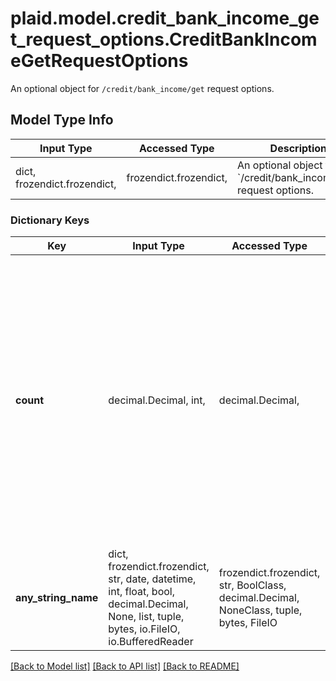 # plaid.model.credit_bank_income_get_request_options.CreditBankIncomeGetRequestOptions

An optional object for `/credit/bank_income/get` request options.

## Model Type Info
Input Type | Accessed Type | Description | Notes
------------ | ------------- | ------------- | -------------
dict, frozendict.frozendict,  | frozendict.frozendict,  | An optional object for &#x60;/credit/bank_income/get&#x60; request options. | 

### Dictionary Keys
Key | Input Type | Accessed Type | Description | Notes
------------ | ------------- | ------------- | ------------- | -------------
**count** | decimal.Decimal, int,  | decimal.Decimal,  | How many Bank Income Reports should be fetched. Multiple reports may be available if the report has been re-created or refreshed. If more than one report is available, the most recent reports will be returned first. | [optional] if omitted the server will use the default value of 1
**any_string_name** | dict, frozendict.frozendict, str, date, datetime, int, float, bool, decimal.Decimal, None, list, tuple, bytes, io.FileIO, io.BufferedReader | frozendict.frozendict, str, BoolClass, decimal.Decimal, NoneClass, tuple, bytes, FileIO | any string name can be used but the value must be the correct type | [optional]

[[Back to Model list]](../../README.md#documentation-for-models) [[Back to API list]](../../README.md#documentation-for-api-endpoints) [[Back to README]](../../README.md)

